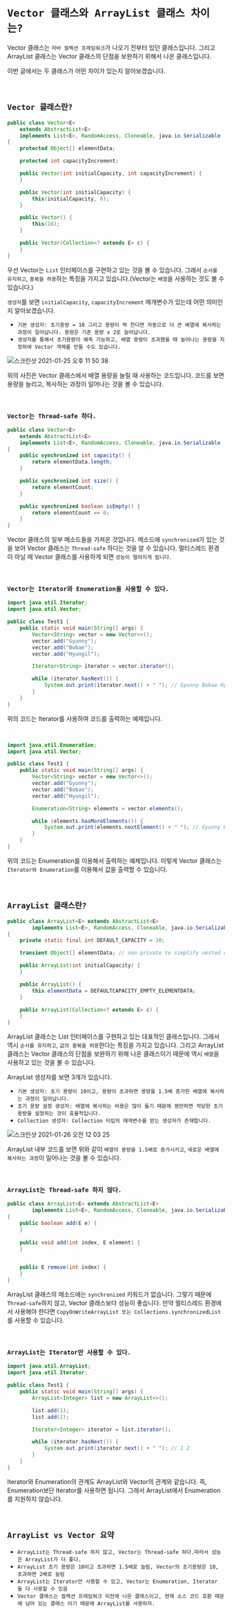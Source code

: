 # `Vector 클래스와 ArrayList 클래스 차이는?`

Vector 클래스는 `자바 컬렉션 프레임워크`가 나오기 전부터 있던 클래스입니다. 그리고 ArrayList 클래스는 Vector 클래스의 단점을 보완하기 위해서 나온 클래스입니다. 

이번 글에서는 두 클래스가 어떤 차이가 있는지 알아보겠습니다.

<br>

## `Vector 클래스란?`

```java
public class Vector<E>
    extends AbstractList<E>
    implements List<E>, RandomAccess, Cloneable, java.io.Serializable
{
    protected Object[] elementData;

    protected int capacityIncrement;

    public Vector(int initialCapacity, int capacityIncrement) {
    }

    public Vector(int initialCapacity) {
        this(initialCapacity, 0);
    }

    public Vector() {
        this(10);
    }

    public Vector(Collection<? extends E> c) {
    }
}
``` 

우선 Vector는 `List` 인터페이스를 구현하고 있는 것을 볼 수 있습니다. 그래서 `순서를 유지하고`, `중복을 허용`하는 특징을 가지고 있습니다.(Vector는 `배열`을 사용하는 것도 볼 수 있습니다.)

`생성자`를 보면 `initialCapacity`, `capacityIncrement` 매개변수가 있는데 어떤 의미인지 알아보겠습니다. 

- `기본 생성자: 초기용량 = 10 그리고 용량이 꽉 찬다면 자동으로 더 큰 배열에 복사하는 과정이 일어납니다. 용량은 기존 용량 x 2로 늘어납니다.`
- `생성자를 통해서 초기용량이 예측 가능하고, 배열 용량이 초과했을 때 늘어나는 용량을 지정하여 Vector 객체를 만들 수도 있습니다.`

![스크린샷 2021-01-25 오후 11 50 38](https://user-images.githubusercontent.com/45676906/105721705-3546c500-5f68-11eb-96fd-9cfcb00306d8.png)

위의 사진은 Vector 클래스에서 배열 용량을 늘릴 때 사용하는 코드입니다. 코드를 보면 용량을 늘리고, 복사하는 과정이 일어나는 것을 볼 수 있습니다. 

<br>

### `Vector는 Thread-safe 하다.`

```java
public class Vector<E>
    extends AbstractList<E>
    implements List<E>, RandomAccess, Cloneable, java.io.Serializable
{
    public synchronized int capacity() {
        return elementData.length;
    }

    public synchronized int size() {
        return elementCount;
    }

    public synchronized boolean isEmpty() {
        return elementCount == 0;
    }
}
```

Vector 클래스의 일부 메소드들을 가져온 것입니다. 메소드에 `synchronized`가 있는 것을 보아 Vector 클래스는 `Thread-safe` 하다는 것을 알 수 있습니다. 
멀티스레드 환경이 아닐 때 Vector 클래스를 사용하게 되면 `성능이 떨어지게 됩니다.`

<br>

### `Vector는 Iterator와 Enumeration을 사용할 수 있다.`

```java
import java.util.Iterator;
import java.util.Vector;

public class Test1 {
    public static void main(String[] args) {
        Vector<String> vector = new Vector<>();
        vector.add("Gyunny");
        vector.add("Bobae");
        vector.add("Hyungil");

        Iterator<String> iterator = vector.iterator();

        while (iterator.hasNext()) {
            System.out.print(iterator.next() + " "); // Gyunny Bobae Hyungil 
        }
    }
}
```

위의 코드는 Iterator를 사용하여 코드를 출력하는 예제입니다. 

<br>

```java
import java.util.Enumeration;
import java.util.Vector;

public class Test1 {
    public static void main(String[] args) {
        Vector<String> vector = new Vector<>();
        vector.add("Gyunny");
        vector.add("Bobae");
        vector.add("Hyungil");

        Enumeration<String> elements = vector.elements();

        while (elements.hasMoreElements()) {
            System.out.print(elements.nextElement() + " "); // Gyunny Bobae Hyungil 
        }
    }
}
```

위의 코드는 Enumeration를 이용해서 출력하는 예제입니다. 이렇게 Vector 클래스는 `Iterator와 Enumeration`를 이용해서 값을 출력할 수 있습니다. 

<br>

## `ArrayList 클래스란?`

```java
public class ArrayList<E> extends AbstractList<E>
        implements List<E>, RandomAccess, Cloneable, java.io.Serializable
{
    private static final int DEFAULT_CAPACITY = 10;

    transient Object[] elementData; // non-private to simplify nested class access

    public ArrayList(int initialCapacity) {
    }

    public ArrayList() {
        this.elementData = DEFAULTCAPACITY_EMPTY_ELEMENTDATA;
    }

    public ArrayList(Collection<? extends E> c) {
    }
}
```

ArrayList 클래스는 List 인터페이스를 구현하고 있는 대표적인 클래스입니다. 그래서 역시 `순서를 유지하고`, `값의 중복을 허용`한다는 특징을 가지고 있습니다. 
그리고 ArrayList 클래스는 Vector 클래스의 단점을 보완하기 위해 나온 클래스이기 때문에 역시 `배열`을 사용하고 있는 것을 볼 수 있습니다. 

ArrayList 생성자를 보면 3개가 있습니다. 

- `기본 생성자: 초기 용량이 10이고, 용량이 초과하면 용량을 1.5배 증가한 배열에 복사하는 과정이 일어납니다.`
- `초기 용량 설정 생성자: 배열에 복사하는 비용은 많이 들기 때문에 웬만하면 적당한 초기 용량을 설정하는 것이 효율적입니다.`
- `Collection 생성자: Collection 타입의 매게변수를 받는 생성자가 존재합니다.`

![스크린샷 2021-01-26 오전 12 03 25](https://user-images.githubusercontent.com/45676906/105723317-fe71ae80-5f69-11eb-954a-fcca77676662.png)

ArrayList 내부 코드를 보면 위와 같이 `배열의 용량을 1.5배로 증가시키고`, `새로운 배열에 복사하는 과정`이 일어나는 것을 볼 수 있습니다. 

<br>

### `ArrayList는 Thread-safe 하지 않다.`

```java
public class ArrayList<E> extends AbstractList<E>
        implements List<E>, RandomAccess, Cloneable, java.io.Serializable
{
    public boolean add(E e) {
    }
    
    public void add(int index, E element) {
    }


    public E remove(int index) {
    }
}
```

ArrayList 클래스의 메소드에는 `synchronized` 키워드가 없습니다. 그렇기 때문에 `Thread-safe`하지 않고, Vector 클래스보다 성능이 좋습니다. 
만약 멀티스레드 환경에서 사용해야 한다면 `CopyOnWriteArrayList 또는 Collections.synchronizedList`를 사용할 수 있습니다.

<br>

### `ArrayList는 Iterator만 사용할 수 있다.`

```java
import java.util.ArrayList;
import java.util.Iterator;

public class Test1 {
    public static void main(String[] args) {
        ArrayList<Integer> list = new ArrayList<>();

        list.add(1);
        list.add(2);

        Iterator<Integer> iterator = list.iterator();

        while (iterator.hasNext()) {
            System.out.print(iterator.next() + " "); // 1 2
        }
    }
}
```

Iterator와 Enumeration의 관계도 ArrayList와 Vector의 관계와 같습니다. 즉, Enumeration보단 Iterator를 사용하면 됩니다. 그래서 ArrayList에서 Enumeration를 지원하지 않습니다.

<br>

## `ArrayList vs Vector 요약`

- `ArrayList는 Thread-safe 하지 않고, Vector는 Thread-safe 하다.따라서 성능은 ArrayList가 더 좋다.`
- `ArrayList 초기 용량은 10이고 초과하면 1.5배로 늘림, Vector의 초기용량은 10, 초과하면 2배로 늘림`
- `ArrayList는 Iterator만 사용할 수 있고, Vector는 Enumeration, Iterator 둘 다 사용할 수 있음`
- `Vector 클래스는 컬렉션 프레임워크 이전에 나온 클래스이고, 현재 소스 코드 호환 때문에 남아 있는 클래스 이기 때문에 ArrayList를 사용하자.`
